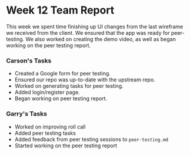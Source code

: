# Week 12 Team Report

This week we spent time finishing up UI changes from the last wireframe we received from the client. We ensured that the
app was ready for peer-testing. We also worked on creating the demo video, as well as began working on the peer testing
report.

### Carson's Tasks

- Created a Google form for peer testing.
- Ensured our repo was up-to-date with the upstream repo.
- Worked on generating tasks for peer testing.
- Added login/register page.
- Began working on peer testing report.

### Garry's Tasks
- Worked on improving roll call
- Added peer testing tasks
- Added feedback from peer testing sessions to `peer-testing.md`
- Started working on the peer testing report